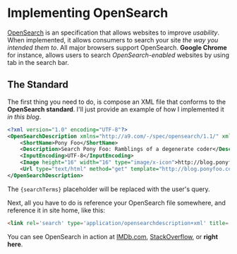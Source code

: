 # Implementing OpenSearch #

[OpenSearch](http://www.opensearch.org/ "Official Site") is an specification that allows websites to improve _usability_. When implemented, it allows consumers to search your site _the way you intended them to_. All major browsers support OpenSearch. **Google Chrome** for instance, allows users to search _OpenSearch-enabled_ websites by using tab in the search bar.

## The Standard ##

The first thing you need to do, is compose an XML file that conforms to the **OpenSearch standard**. I'll just provide an example of how I implemented it _in this blog_.

```xml
<?xml version="1.0" encoding="UTF-8"?>
<OpenSearchDescription xmlns="http://a9.com/-/spec/opensearch/1.1/" xmlns:moz="http://www.mozilla.org/2006/browser/search/">
    <ShortName>Pony Foo</ShortName>
    <Description>Search Pony Foo: Ramblings of a degenerate coder</Description>
    <InputEncoding>UTF-8</InputEncoding>
    <Image height="16" width="16" type="image/x-icon">http://blog.ponyfoo.com/favicon.ico</Image>
    <Url type="text/html" method="get" template="http://blog.ponyfoo.com/search/{searchTerms}" />
</OpenSearchDescription>
```

The `{searchTerms}` placeholder will be replaced with the user's query.

Next, all you have to do is reference your OpenSearch file somewhere, and reference it in site home, like this:

```html
<link rel='search' type='application/opensearchdescription+xml' title='Pony Foo' href='/opensearch.xml' />
```

You can see OpenSearch in action at [IMDb.com](http://imdb.com "IMDb"), [StackOverflow](http://stackoverflow.com "Stack Overflow"), or **right here**.